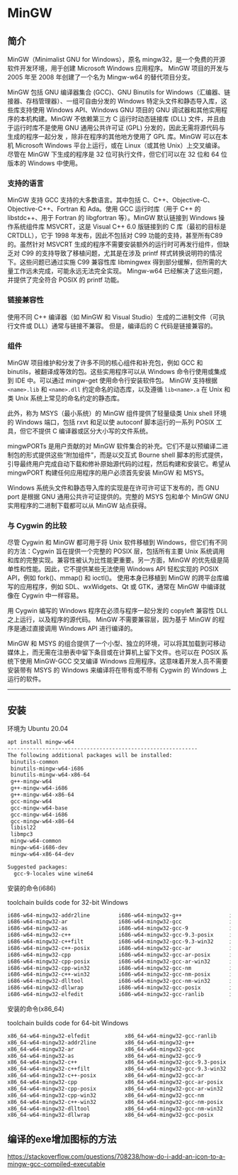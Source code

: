 # MinGW

## 简介

MinGW（Minimalist GNU for Windows），原名 mingw32，是一个免费的开源软件开发环境，用于创建 Microsoft Windows 应用程序。 MinGW 项目的开发与 2005 年至 2008 年创建了一个名为 Mingw-w64 的替代项目分支。

MinGW 包括 GNU 编译器集合 (GCC)、GNU Binutils for Windows（汇编器、链接器、存档管理器）、一组可自由分发的 Windows 特定头文件和静态导入库，这些库支持使用 Windows API、Windows GNU 项目的 GNU 调试器和其他实用程序的本机构建。MinGW 不依赖第三方 C 运行时动态链接库 (DLL) 文件，并且由于运行时库不是使用 GNU 通用公共许可证 (GPL) 分发的，因此无需将源代码与生成的程序一起分发 ，除非在程序的其他地方使用了 GPL 库。MinGW 可以在本机 Microsoft Windows 平台上运行，或在 Linux（或其他 Unix）上交叉编译。 尽管在 MinGW 下生成的程序是 32 位可执行文件，但它们可以在 32 位和 64 位版本的 Windows 中使用。

### 支持的语言

MinGW 支持 GCC 支持的大多数语言。其中包括 C、C++、Objective-C、Objective-C++、Fortran 和 Ada。使用 GCC 运行时库（用于 C++ 的 libstdc++、用于 Fortran 的 libgfortran 等）。MinGW 默认链接到 Windows 操作系统组件库 MSVCRT，这是 Visual C++ 6.0 版链接到的 C 库（最初的目标是 CRTDLL），它于 1998 年发布，因此不包括对 C99 功能的支持，甚至所有C89 的。虽然针对 MSVCRT 生成的程序不需要安装额外的运行时可再发行组件，但缺乏对 C99 的支持导致了移植问题，尤其是在涉及 printf 样式转换说明符的情况下。这些问题已通过实施 C99 兼容性库 libmingwex 得到部分缓解，但所需的大量工作远未完成，可能永远无法完全实现。 Mingw-w64 已经解决了这些问题，并提供了完全符合 POSIX 的 printf 功能。

### 链接兼容性

使用不同 C++ 编译器（如 MinGW 和 Visual Studio）生成的二进制文件（可执行文件或 DLL）通常与链接不兼容。 但是，编译后的 C 代码是链接兼容的。

### 组件

MinGW 项目维护和分发了许多不同的核心组件和补充包，例如 GCC 和 binutils，被翻译成等效的包。这些实用程序可以从 Windows 命令行使用或集成到 IDE 中。可以通过 mingw-get 使用命令行安装软件包。 MinGW 支持根据 `<name>.lib` 和 `<name>.dll` 约定命名的动态库，以及遵循 `lib<name>.a` 在 Unix 和类 Unix 系统上常见的命名约定的静态库。

此外，称为 MSYS（最小系统）的 MinGW 组件提供了轻量级类 Unix shell 环境的 Windows 端口，包括 rxvt 和足以使 autoconf 脚本运行的一系列 POSIX 工具，但它不提供 C 编译器或区分大小写的文件系统。

mingwPORTs 是用户贡献的对 MinGW 软件集合的补充。它们不是以预编译二进制包的形式提供这些“附加组件”，而是以交互式 Bourne shell 脚本的形式提供，引导最终用户完成自动下载和修补原始源代码的过程，然后构建和安装它。希望从 mingwPORT 构建任何应用程序的用户必须首先安装 MinGW 和 MSYS。

Windows 系统头文件和静态导入库的实现是在许可许可证下发布的，而 GNU port 是根据 GNU 通用公共许可证提供的。完整的 MSYS 包和单个 MinGW GNU 实用程序的二进制下载都可以从 MinGW 站点获得。

### 与 Cygwin 的比较

尽管 Cygwin 和 MinGW 都可用于将 Unix 软件移植到 Windows，但它们有不同的方法：Cygwin 旨在提供一个完整的 POSIX 层，包括所有主要 Unix 系统调用和库的完整实现。兼容性被认为比性能更重要。另一方面，MinGW 的优先级是简单性和性能。因此，它不提供某些无法使用 Windows API 轻松实现的 POSIX API，例如 fork()、mmap() 和 ioctl()。 使用本身已移植到 MinGW 的跨平台库编写的应用程序，例如 SDL、wxWidgets、Qt 或 GTK，通常在 MinGW 中编译就像在 Cygwin 中一样容易。

用 Cygwin 编写的 Windows 程序在必须与程序一起分发的 copyleft 兼容性 DLL 之上运行，以及程序的源代码。 MinGW 不需要兼容层，因为基于 MinGW 的程序是通过直接调用 Windows API 进行编译的。

MinGW 和 MSYS 的组合提供了一个小型、独立的环境，可以将其加载到可移动媒体上，而无需在注册表中留下条目或在计算机上留下文件。也可以在 POSIX 系统下使用 MinGW-GCC 交叉编译 Windows 应用程序。这意味着开发人员不需要安装带有 MSYS 的 Windows 来编译将在带有或不带有 Cygwin 的 Windows 上运行的软件。

---

## 安装

环境为 Ubuntu 20.04

```bash
apt install mingw-w64
------------------------------------------------------------
The following additional packages will be installed:
 binutils-common
 binutils-mingw-w64-i686
 binutils-mingw-w64-x86-64
 g++-mingw-w64
 g++-mingw-w64-i686
 g++-mingw-w64-x86-64
 gcc-mingw-w64
 gcc-mingw-w64-base
 gcc-mingw-w64-i686 
 gcc-mingw-w64-x86-64 
 libisl22 
 libmpc3 
 mingw-w64-common 
 mingw-w64-i686-dev 
 mingw-w64-x86-64-dev

Suggested packages:
  gcc-9-locales wine wine64


```

安装的命令(i686)

toolchain builds code for 32-bit Windows

```bash
i686-w64-mingw32-addr2line         i686-w64-mingw32-g++               i686-w64-mingw32-gcc-ranlib-posix  i686-w64-mingw32-ld
i686-w64-mingw32-ar                i686-w64-mingw32-gcc               i686-w64-mingw32-gcc-ranlib-win32  i686-w64-mingw32-ld.bfd
i686-w64-mingw32-as                i686-w64-mingw32-gcc-9             i686-w64-mingw32-gcc-win32         i686-w64-mingw32-nm
i686-w64-mingw32-c++               i686-w64-mingw32-gcc-9.3-posix     i686-w64-mingw32-gcov              i686-w64-mingw32-objcopy
i686-w64-mingw32-c++filt           i686-w64-mingw32-gcc-9.3-win32     i686-w64-mingw32-gcov-dump-posix   i686-w64-mingw32-objdump
i686-w64-mingw32-c++-posix         i686-w64-mingw32-gcc-ar            i686-w64-mingw32-gcov-dump-win32   i686-w64-mingw32-ranlib
i686-w64-mingw32-cpp               i686-w64-mingw32-gcc-ar-posix      i686-w64-mingw32-gcov-posix        i686-w64-mingw32-readelf
i686-w64-mingw32-cpp-posix         i686-w64-mingw32-gcc-ar-win32      i686-w64-mingw32-gcov-tool-posix   i686-w64-mingw32-size
i686-w64-mingw32-cpp-win32         i686-w64-mingw32-gcc-nm            i686-w64-mingw32-gcov-tool-win32   i686-w64-mingw32-strings
i686-w64-mingw32-c++-win32         i686-w64-mingw32-gcc-nm-posix      i686-w64-mingw32-gcov-win32        i686-w64-mingw32-strip
i686-w64-mingw32-dlltool           i686-w64-mingw32-gcc-nm-win32      i686-w64-mingw32-g++-posix         i686-w64-mingw32-windmc
i686-w64-mingw32-dllwrap           i686-w64-mingw32-gcc-posix         i686-w64-mingw32-gprof             i686-w64-mingw32-windres
i686-w64-mingw32-elfedit           i686-w64-mingw32-gcc-ranlib        i686-w64-mingw32-g++-win32         
```

安装的命令(x86_64)

toolchain builds code for 64-bit Windows

```bash
x86_64-w64-mingw32-elfedit           x86_64-w64-mingw32-gcc-ranlib        x86_64-w64-mingw32-g++-win32
x86_64-w64-mingw32-addr2line         x86_64-w64-mingw32-g++               x86_64-w64-mingw32-gcc-ranlib-posix  x86_64-w64-mingw32-ld
x86_64-w64-mingw32-ar                x86_64-w64-mingw32-gcc               x86_64-w64-mingw32-gcc-ranlib-win32  x86_64-w64-mingw32-ld.bfd
x86_64-w64-mingw32-as                x86_64-w64-mingw32-gcc-9             x86_64-w64-mingw32-gcc-win32         x86_64-w64-mingw32-nm
x86_64-w64-mingw32-c++               x86_64-w64-mingw32-gcc-9.3-posix     x86_64-w64-mingw32-gcov              x86_64-w64-mingw32-objcopy
x86_64-w64-mingw32-c++filt           x86_64-w64-mingw32-gcc-9.3-win32     x86_64-w64-mingw32-gcov-dump-posix   x86_64-w64-mingw32-objdump
x86_64-w64-mingw32-c++-posix         x86_64-w64-mingw32-gcc-ar            x86_64-w64-mingw32-gcov-dump-win32   x86_64-w64-mingw32-ranlib
x86_64-w64-mingw32-cpp               x86_64-w64-mingw32-gcc-ar-posix      x86_64-w64-mingw32-gcov-posix        x86_64-w64-mingw32-readelf
x86_64-w64-mingw32-cpp-posix         x86_64-w64-mingw32-gcc-ar-win32      x86_64-w64-mingw32-gcov-tool-posix   x86_64-w64-mingw32-size
x86_64-w64-mingw32-cpp-win32         x86_64-w64-mingw32-gcc-nm            x86_64-w64-mingw32-gcov-tool-win32   x86_64-w64-mingw32-strings
x86_64-w64-mingw32-c++-win32         x86_64-w64-mingw32-gcc-nm-posix      x86_64-w64-mingw32-gcov-win32        x86_64-w64-mingw32-strip
x86_64-w64-mingw32-dlltool           x86_64-w64-mingw32-gcc-nm-win32      x86_64-w64-mingw32-g++-posix         x86_64-w64-mingw32-windmc
x86_64-w64-mingw32-dllwrap           x86_64-w64-mingw32-gcc-posix         x86_64-w64-mingw32-gprof             x86_64-w64-mingw32-windres
```

## 编译的exe增加图标的方法

https://stackoverflow.com/questions/708238/how-do-i-add-an-icon-to-a-mingw-gcc-compiled-executable

